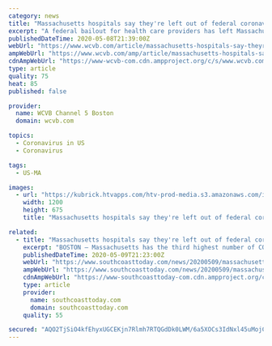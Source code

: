 ```yaml
---
category: news
title: "Massachusetts hospitals say they're left out of federal coronavirus aid"
excerpt: "A federal bailout for health care providers has left Massachusetts hospitals with one of the lowest rates of aid when the number of COVID-19 cases is taken into account."
publishedDateTime: 2020-05-08T21:39:00Z
webUrl: "https://www.wcvb.com/article/massachusetts-hospitals-say-theyre-left-out-of-federal-coronavirus-aid/32418842"
ampWebUrl: "https://www.wcvb.com/amp/article/massachusetts-hospitals-say-theyre-left-out-of-federal-coronavirus-aid/32418842"
cdnAmpWebUrl: "https://www-wcvb-com.cdn.ampproject.org/c/s/www.wcvb.com/amp/article/massachusetts-hospitals-say-theyre-left-out-of-federal-coronavirus-aid/32418842"
type: article
quality: 75
heat: 85
published: false

provider:
  name: WCVB Channel 5 Boston
  domain: wcvb.com

topics:
  - Coronavirus in US
  - Coronavirus

tags:
  - US-MA

images:
  - url: "https://kubrick.htvapps.com/htv-prod-media.s3.amazonaws.com/images/harrington-hospital-1588967038.jpg?crop=1.00xw:1.00xh;0,0&resize=1200:*"
    width: 1200
    height: 675
    title: "Massachusetts hospitals say they're left out of federal coronavirus aid"

related:
  - title: "Massachusetts hospitals say they're left out of federal coronavirus aid"
    excerpt: "BOSTON — Massachusetts has the third highest number of COVID-19 cases in the country, yet a federal bailout for health care providers has left Bay"
    publishedDateTime: 2020-05-09T21:23:00Z
    webUrl: "https://www.southcoasttoday.com/news/20200509/massachusetts-hospitals-say-theyre-left-out-of-federal-coronavirus-aid"
    ampWebUrl: "https://www.southcoasttoday.com/news/20200509/massachusetts-hospitals-say-theyre-left-out-of-federal-coronavirus-aid?template=ampart"
    cdnAmpWebUrl: "https://www-southcoasttoday-com.cdn.ampproject.org/c/s/www.southcoasttoday.com/news/20200509/massachusetts-hospitals-say-theyre-left-out-of-federal-coronavirus-aid?template=ampart"
    type: article
    provider:
      name: southcoasttoday.com
      domain: southcoasttoday.com
    quality: 55

secured: "AQO2TjSiO4kfEhyxUGCEKjn7Rlmh7RTQGdDk0LWM/6a5XOCs3IdNxl45uMojCgiz1SlDQqxDqQimWbWIX4di5TWKdOEXiPNiNzma8hFcMAHtihz3zl/CVz1DX2EDVDbk55bG2gTUOl25hlQhsDuvkudWbYObxeu2f1vEcwWUl1+DPqoV19UW+0bBrsqffTMqzGGazq39lD+4Tu0mfbmDqCTOfjClmCJFeuMOiwxWWzd0KGu1ToS/XklIusplhbdpihojfgaKGiI29RC3bjXl37xKKvm76EUSvjkGRekuOGVsAd7C/JuXQFYrK9n4x/LNba0hgVESswu/O7fNcZw0z/eQUiSAfSZl1KMOXAzyqllnBsl8pEBYY9VpOz7pvVXhxY/YzPNST6r1lh9NMWYkLOB20tUfJ4E743dl03O3XUsTiphxdK1ZEtYNi3sFZDP/gH123RPs8roBuOxRG6Xqh1dz2X6D3DqgEAMAFnO3hT8=;jpLGINrtSyxFJcNThWi2mw=="
---
```


